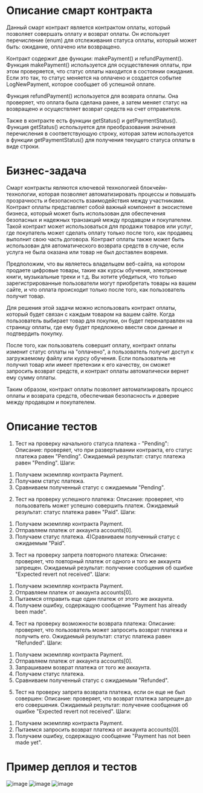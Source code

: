 # Описание смарт контракта
Данный смарт контракт является контрактом оплаты, который позволяет совершать оплату и возврат оплаты. Он использует перечисление (enum) для отслеживания статуса оплаты, который может быть: ожидание, оплачено или возвращено.

Контракт содержит две функции: makePayment() и refundPayment(). Функция makePayment() используется для осуществления оплаты, при этом проверяется, что статус оплаты находится в состоянии ожидания. Если это так, то статус меняется на оплачено и создается событие LogNewPayment, которое сообщает об успешной оплате.

Функция refundPayment() используется для возврата оплаты. Она проверяет, что оплата была сделана ранее, а затем меняет статус на возвращено и осуществляет возврат средств на счет отправителя.

Также в контракте есть функции getStatus() и getPaymentStatus(). Функция getStatus() используется для преобразования значения перечисления в соответствующую строку, которая затем используется в функции getPaymentStatus() для получения текущего статуса оплаты в виде строки.

# Бизнес-задача
Смарт контракты являются ключевой технологией блокчейн-технологии, которая позволяет автоматизировать процессы и повышать прозрачность и безопасность взаимодействия между участниками. Контракт оплаты представляет собой важный компонент в экосистеме бизнеса, который может быть использован для обеспечения безопасных и надежных транзакций между продавцом и покупателем. Такой контракт может использоваться для продажи товаров или услуг, где покупатель может сделать оплату только после того, как продавец выполнит свою часть договора. Контракт оплаты также может быть использован для автоматического возврата средств в случае, если услуга не была оказана или товар не был доставлен вовремя.

Предположим, что вы являетесь владельцем веб-сайта, на котором продаете цифровые товары, такие как курсы обучения, электронные книги, музыкальные треки и т.д. Вы хотите убедиться, что только зарегистрированные пользователи могут приобретать товары на вашем сайте, и что оплата происходит только после того, как пользователь получит товар.

Для решения этой задачи можно использовать контракт оплаты, который будет связан с каждым товаром на вашем сайте. Когда пользователь выбирает товар для покупки, он будет перенаправлен на страницу оплаты, где ему будет предложено ввести свои данные и подтвердить покупку.

После того, как пользователь совершит оплату, контракт оплаты изменит статус оплаты на "оплачено", а пользователь получит доступ к загружаемому файлу или курсу обучения. Если пользователь не получил товар или имеет претензии к его качеству, он сможет запросить возврат средств, и контракт оплаты автоматически вернет ему сумму оплаты.

Таким образом, контракт оплаты позволяет автоматизировать процесс оплаты и возврата средств, обеспечивая безопасность и доверие между продавцом и покупателем.

# Описание тестов
1. Тест на проверку начального статуса платежа - "Pending":
 Описание: проверяет, что при развертывании контракта, его статус платежа равен "Pending".
 Ожидаемый результат: статус платежа равен "Pending".
 Шаги:
 1) Получаем экземпляр контракта Payment.
 2) Получаем статус платежа.
 3) Сравниваем полученный статус с ожидаемым "Pending".
2. Тест на проверку успешного платежа:
Описание: проверяет, что пользователь может успешно совершить платеж.
Ожидаемый результат: статус платежа равен "Paid".
Шаги:
 1) Получаем экземпляр контракта Payment.
 2) Отправляем платеж от аккаунта accounts[0].
 3) Получаем статус платежа.
 4)Сравниваем полученный статус с ожидаемым "Paid".
3. Тест на проверку запрета повторного платежа:
Описание: проверяет, что повторный платеж от одного и того же аккаунта запрещен.
Ожидаемый результат: получение сообщения об ошибке "Expected revert not received".
Шаги:
 1) Получаем экземпляр контракта Payment.
 2) Отправляем платеж от аккаунта accounts[0].
 3) Пытаемся отправить еще один платеж от этого же аккаунта.
 4) Получаем ошибку, содержащую сообщение "Payment has already been made".
4. Тест на проверку возможности возврата платежа:
Описание: проверяет, что пользователь может запросить возврат платежа и получить его.
Ожидаемый результат: статус платежа равен "Refunded".
Шаги:
 1) Получаем экземпляр контракта Payment.
 2) Отправляем платеж от аккаунта accounts[0].
 3) Запрашиваем возврат платежа от того же аккаунта.
 4) Получаем статус платежа.
 5) Сравниваем полученный статус с ожидаемым "Refunded".
5. Тест на проверку запрета возврата платежа, если он еще не был совершен:
Описание: проверяет, что возврат платежа запрещен до его совершения.
Ожидаемый результат: получение сообщения об ошибке "Expected revert not received".
Шаги:
 1) Получаем экземпляр контракта Payment.
 2) Пытаемся запросить возврат платежа от аккаунта accounts[0].
 3) Получаем ошибку, содержащую сообщение "Payment has not been made yet".
 
# Пример деплоя и тестов
![image](https://user-images.githubusercontent.com/44007878/227723818-e9cba889-9617-4f90-a83e-c6e73e7bed59.png)
![image](https://user-images.githubusercontent.com/44007878/227723840-81b39634-810f-46dd-8575-6bdd37ba0b45.png)
![image](https://user-images.githubusercontent.com/44007878/227723795-db30ca5f-5e20-4ae2-acc4-17eb12e00e9e.png)
